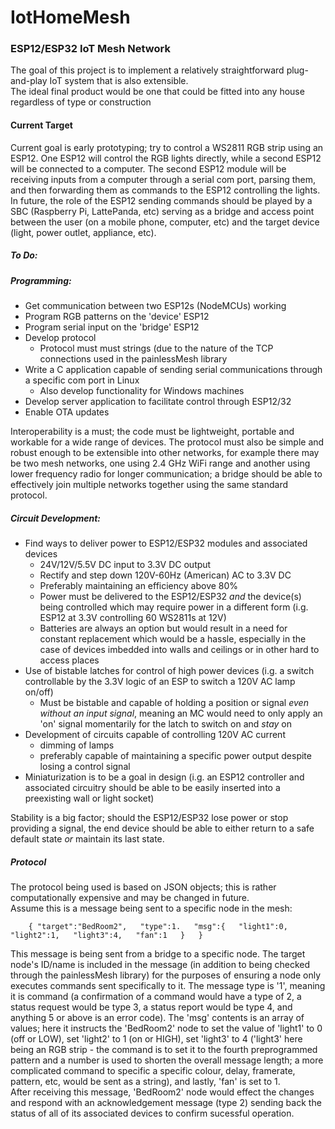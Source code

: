 # IotHomeMesh
### ESP12/ESP32 IoT Mesh Network  
  
The goal of this project is to implement a relatively straightforward plug-and-play IoT system that is also extensible.  
The ideal final product would be one that could be fitted into any house regardless of type or construction

#### Current Target  

Current goal is early prototyping; try to control a WS2811 RGB strip using an ESP12.
One ESP12 will control the RGB lights directly, while a second ESP12 will be connected to a computer. The second ESP12 module will be receiving inputs from a computer through a serial com port, parsing them, and then forwarding them as commands to the ESP12 controlling the lights.  
In future, the role of the ESP12 sending commands should be played by a SBC (Raspberry Pi, LattePanda, etc) serving as a bridge and access point between the user (on a mobile phone, computer, etc) and the target device (light, power outlet, appliance, etc).  

##### To Do:  
##### Programming:  
- Get communication between two ESP12s (NodeMCUs) working
- Program RGB patterns on the 'device' ESP12
- Program serial input on the 'bridge' ESP12
- Develop protocol
    - Protocol must must strings (due to the nature of the TCP connections used in the painlessMesh library
- Write a C application capable of sending serial communications through a specific com port in Linux
    - Also develop functionality for Windows machines
- Develop server application to facilitate control through ESP12/32
- Enable OTA updates

Interoperability is a must; the code must be lightweight, portable and workable for a wide range of devices. The protocol must also be simple and robust enough to be extensible into other networks, for example there may be two mesh networks, one using 2.4 GHz WiFi range and another using lower frequency radio for longer communication; a bridge should be able to effectively join multiple networks together using the same standard protocol.
##### Circuit Development:
- Find ways to deliver power to ESP12/ESP32 modules and associated devices
    - 24V/12V/5.5V DC input to 3.3V DC output
    - Rectify and step down 120V-60Hz (American) AC to 3.3V DC
    - Preferably maintaining an efficiency above 80%
    - Power must be delivered to the ESP12/ESP32 *and* the device(s) being controlled which may require power in a different form (i.g. ESP12 at 3.3V controlling 60 WS2811s at 12V)
    - Batteries are always an option but would result in a need for constant replacement which would be a hassle, especially in the case of devices imbedded into walls and ceilings or in other hard to access places
- Use of bistable latches for control of high power devices (i.g. a switch controllable by the 3.3V logic of an ESP to switch a 120V AC lamp on/off)
    - Must be bistable and capable of holding a position or signal *even without an input signal*, meaning an MC would need to only apply an 'on' signal momentarily for the latch to switch on and *stay* on
- Development of circuits capable of controlling 120V AC current
    - dimming of lamps
    - preferably capable of maintaining a specific power output despite losing a control signal
- Miniaturization is to be a goal in design (i.g. an ESP12 controller and associated circuitry should be able to be easily inserted into a preexisting wall or light socket)

Stability is a big factor; should the ESP12/ESP32 lose power or stop providing a signal, the end device should be able to either return to a safe default state *or* maintain its last state.
  
  
  
  
  
##### Protocol
The protocol being used is based on JSON objects; this is rather computationally expensive and may be changed in future.  
Assume this is a message being sent to a specific node in the mesh:  

``    { "target":"BedRoom2",  
        "type":1.  
        "msg":{  
            "light1":0,  
            "light2":1,  
            "light3":4,  
            "fan":1  
            }  
        }``  
        
This message is being sent from a bridge to a specific node. The target node's ID/name is included in the message (in addition to being checked through the painlessMesh library) for the purposes of ensuring a node only executes commands sent specifically to it. The message type is '1', meaning it is command (a confirmation of a command would have a type of 2, a status request would be type 3, a status report would be type 4, and anything 5 or above is an error code). The 'msg' contents is an array of values; here it instructs the 'BedRoom2' node to set the value of 'light1' to 0 (off or LOW), set 'light2' to 1 (on or HIGH), set 'light3' to 4 ('light3' here being an RGB strip - the command is to set it to the fourth preprogrammed pattern and a number is used to shorten the overall message length; a more complicated command to specific a specific colour, delay, framerate, pattern, etc, would be sent as a string), and lastly, 'fan' is set to 1.  
After receiving this message, 'BedRoom2' node would effect the changes and respond with an acknowledgement message (type 2) sending back the status of all of its associated devices to confirm sucessful operation. 
